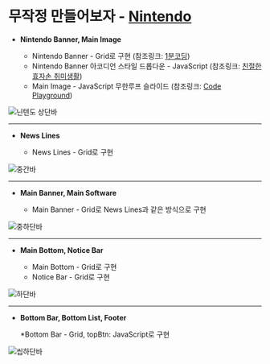 # 무작정 만들어보자 - [Nintendo](https://ksm3625.tistory.com/category/%EB%AC%B4%EC%9E%91%EC%A0%95%20%EB%A7%8C%EB%93%A4%EC%96%B4%EB%B3%B4%EC%9E%90)


* **Nintendo Banner, Main Image**

  * Nintendo Banner - Grid로 구현 (참조링크: [1분코딩](https://studiomeal.com/archives/533))
  * Nintendo Banner 아코디언 스타일 드롭다운 - JavaScript (참조링크: [친절한효자손 취미생활](https://rgy0409.tistory.com/2983))
  * Main Image - JavaScript 무한루프 슬라이드 (참조링크: [Code Playground](https://im-developer.tistory.com/97))


![닌텐도 상단바](https://user-images.githubusercontent.com/48651812/157865292-f3d2c7d1-48b4-4e1c-86bd-c5a1ed242c6e.png)

* * *


* **News Lines**

  * News Lines - Grid로 구현


![중간바](https://user-images.githubusercontent.com/48651812/157861599-2c0e2758-4257-4f09-a703-19b312c2eea8.PNG)

* * *


* **Main Banner, Main Software**

  * Main Banner - Grid로 News Lines과 같은 방식으로 구현


![중하단바](https://user-images.githubusercontent.com/48651812/157861901-28865d0b-cfe3-4cca-a37b-d177125abdcb.PNG)

* * *


* **Main Bottom, Notice Bar**

  * Main Bottom - Grid로 구현
  * Notice Bar - Grid로 구현


![하단바](https://user-images.githubusercontent.com/48651812/157862137-dba1dab6-751b-4837-84be-0277a3477981.PNG)

* * *


* **Bottom Bar, Bottom List, Footer**

  *Bottom Bar - Grid, topBtn: JavaScript로 구현


![씹하단바](https://user-images.githubusercontent.com/48651812/157862230-503be6da-bfa6-4d53-b8bf-7b789249467f.PNG)


